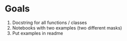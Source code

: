 # Goals

1. Docstring for all functions / classes 
3. Notebooks  with two examples (two different masks)
4. Put examples in readme
 
